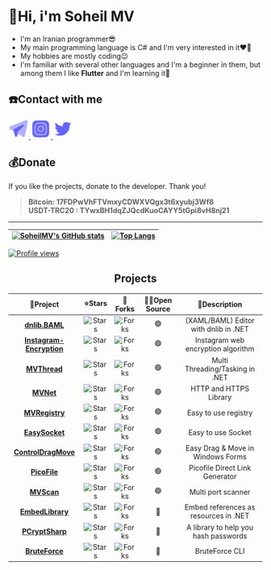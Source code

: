 # 👋Hi, i'm Soheil MV
* I'm an Iranian programmer😎
* My main programming language is C# and I'm very interested in it❤️‍🔥 
* My hobbies are mostly coding😉
* I'm familiar with several other languages and I'm a beginner in them, but among them I like **Flutter** and I'm learning it🙂

## ☎️Contact with me
<p>
<a href="https://t.me/mvsoft_ir" target="_blank">
<img alt="Telegram" width="40" height="40" src="images/telegram.svg"/>
</a>

<a href="https://www.instagram.com/mvsoft_ir" target="_blank">
<img alt="Instagram" width="40" height="40" src="images/instagram.svg"/>
</a>

<a href="https://twitter.com/mvsoft_ir" target="_blank">
<img alt="Twitter" width="40" height="40" src="images/twitter.svg"/>
</a>
</p>

## 💰Donate
If you like the projects, donate to the developer. Thank you!    
> **Bitcoin: 17FDPwVhFTVmxyCDWXVQgx3t6xyubj3Wf8**    
> **USDT-TRC20 : TYwxBH1dqZJQcdKuoCAYY5tGpi8vH8nj21**    

<hr>

| [![SoheilMV's GitHub stats](https://github-readme-stats.vercel.app/api?username=SoheilMV&show_icons=true&theme=tokyonight)](https://github.com/anuraghazra/github-readme-stats)  | [![Top Langs](https://github-readme-stats.vercel.app/api/top-langs/?username=SoheilMV&theme=tokyonight)](https://github.com/anuraghazra/github-readme-stats)  |
|---|---|

[![Profile views](https://komarev.com/ghpvc/?username=SoheilMV&style=for-the-badge&label=PROFILE+VIEWS)](https://github.com/antonkomarev/github-profile-views-counter)


<div align="center">

## Projects

<table>
<thead>
	<tr>
		<th>📘Project</th>
		<th>⭐Stars</th>
		<th>🤝Forks</th>
		<th>👨‍💻Open Source</th>
		<th>📄Description</th>
	</tr>
</thead>
<tbody align="center">
	<tr>
        <td><a href="https://github.com/SoheilMV/dnlib.BAML"><b>dnlib.BAML</b></a></td>
		<td><img alt="Stars" src="https://img.shields.io/github/stars/SoheilMV/dnlib.BAML?style=flat-square&labelColor=343b41"></td>
        <td><img alt="Forks" src="https://img.shields.io/github/forks/SoheilMV/dnlib.BAML?style=flat-square&labelColor=343b41"></td>
        <td>🟢</td>
	    <td>(XAML/BAML) Editor with dnlib in .NET</td>
	</tr>
	<tr>
        <td><a href="https://github.com/SoheilMV/Instagram-Encryption"><b>Instagram-Encryption</b></a></td>
		<td><img alt="Stars" src="https://img.shields.io/github/stars/SoheilMV/Instagram-Encryption?style=flat-square&labelColor=343b41"></td>
        <td><img alt="Forks" src="https://img.shields.io/github/forks/SoheilMV/Instagram-Encryption?style=flat-square&labelColor=343b41"></td>
        <td>🟢</td>
	    <td>Instagram web encryption algorithm</td>
	</tr>
	<tr>
        <td><a href="https://github.com/SoheilMV/MVThread"><b>MVThread</b></a></td>
		<td><img alt="Stars" src="https://img.shields.io/github/stars/SoheilMV/MVThread?style=flat-square&labelColor=343b41"></td>
        <td><img alt="Forks" src="https://img.shields.io/github/forks/SoheilMV/MVThread?style=flat-square&labelColor=343b41"></td>
        <td>🟢</td>
	    <td>Multi Threading/Tasking in .NET</td>
	</tr>
	<tr>
        <td><a href="https://github.com/SoheilMV/MVNet"><b>MVNet</b></a></td>
		<td><img alt="Stars" src="https://img.shields.io/github/stars/SoheilMV/MVNet?style=flat-square&labelColor=343b41"></td>
        <td><img alt="Forks" src="https://img.shields.io/github/forks/SoheilMV/MVNet?style=flat-square&labelColor=343b41"></td>
        <td>🟢</td>
	    <td>HTTP and HTTPS Library</td>
	</tr>
	<tr>
        <td><a href="https://github.com/SoheilMV/MVRegistry"><b>MVRegistry</b></a></td>
		<td><img alt="Stars" src="https://img.shields.io/github/stars/SoheilMV/MVRegistry?style=flat-square&labelColor=343b41"></td>
        <td><img alt="Forks" src="https://img.shields.io/github/forks/SoheilMV/MVRegistry?style=flat-square&labelColor=343b41"></td>
        <td>🟢</td>
	    <td>Easy to use registry</td>
	</tr>
	<tr>
        <td><a href="https://github.com/SoheilMV/EasySocket"><b>EasySocket</b></a></td>
		<td><img alt="Stars" src="https://img.shields.io/github/stars/SoheilMV/EasySocket?style=flat-square&labelColor=343b41"></td>
        <td><img alt="Forks" src="https://img.shields.io/github/forks/SoheilMV/EasySocket?style=flat-square&labelColor=343b41"></td>
        <td>🟢</td>
	    <td>Easy to use Socket</td>
	</tr>
	<tr>
        <td><a href="https://github.com/SoheilMV/ControlDragMove"><b>ControlDragMove</b></a></td>
		<td><img alt="Stars" src="https://img.shields.io/github/stars/SoheilMV/ControlDragMove?style=flat-square&labelColor=343b41"></td>
        <td><img alt="Forks" src="https://img.shields.io/github/forks/SoheilMV/ControlDragMove?style=flat-square&labelColor=343b41"></td>
        <td>🟢</td>
	    <td>Easy Drag & Move in Windows Forms</td>
	</tr>
	<tr>
        <td><a href="https://github.com/SoheilMV/PicoFile"><b>PicoFile</b></a></td>
		<td><img alt="Stars" src="https://img.shields.io/github/stars/SoheilMV/PicoFile?style=flat-square&labelColor=343b41"></td>
        <td><img alt="Forks" src="https://img.shields.io/github/forks/SoheilMV/PicoFile?style=flat-square&labelColor=343b41"></td>
        <td>🟢</td>
	    <td>Picofile Direct Link Generator</td>
	</tr>
	<tr>
        <td><a href="https://github.com/SoheilMV/MVScan"><b>MVScan</b></a></td>
		<td><img alt="Stars" src="https://img.shields.io/github/stars/SoheilMV/MVScan?style=flat-square&labelColor=343b41"></td>
        <td><img alt="Forks" src="https://img.shields.io/github/forks/SoheilMV/MVScan?style=flat-square&labelColor=343b41"></td>
        <td>🟢</td>
	    <td>Multi port scanner</td>
	</tr>
	<tr>
        <td><a href="https://github.com/SoheilMV/EmbedLibrary"><b>EmbedLibrary</b></a></td>
		<td><img alt="Stars" src="https://img.shields.io/github/stars/SoheilMV/EmbedLibrary?style=flat-square&labelColor=343b41"></td>
        <td><img alt="Forks" src="https://img.shields.io/github/forks/SoheilMV/EmbedLibrary?style=flat-square&labelColor=343b41"></td>
        <td>🔴</td>
	    <td>Embed references as resources in .NET</td>
	</tr>
	<tr>
        <td><a href="https://github.com/SoheilMV/PCryptSharp"><b>PCryptSharp</b></a></td>
		<td><img alt="Stars" src="https://img.shields.io/github/stars/SoheilMV/PCryptSharp?style=flat-square&labelColor=343b41"></td>
        <td><img alt="Forks" src="https://img.shields.io/github/forks/SoheilMV/PCryptSharp?style=flat-square&labelColor=343b41"></td>
        <td>🔴</td>
	    <td>A library to help you hash passwords</td>
	</tr>
	<tr>
        <td><a href="https://github.com/SoheilMV/BruteForce"><b>BruteForce</b></a></td>
		<td><img alt="Stars" src="https://img.shields.io/github/stars/SoheilMV/BruteForce?style=flat-square&labelColor=343b41"></td>
        <td><img alt="Forks" src="https://img.shields.io/github/forks/SoheilMV/BruteForce?style=flat-square&labelColor=343b41"></td>
        <td>🔴</td>
	    <td>BruteForce CLI</td>
	</tr>
</tbody>
</table>

</div>